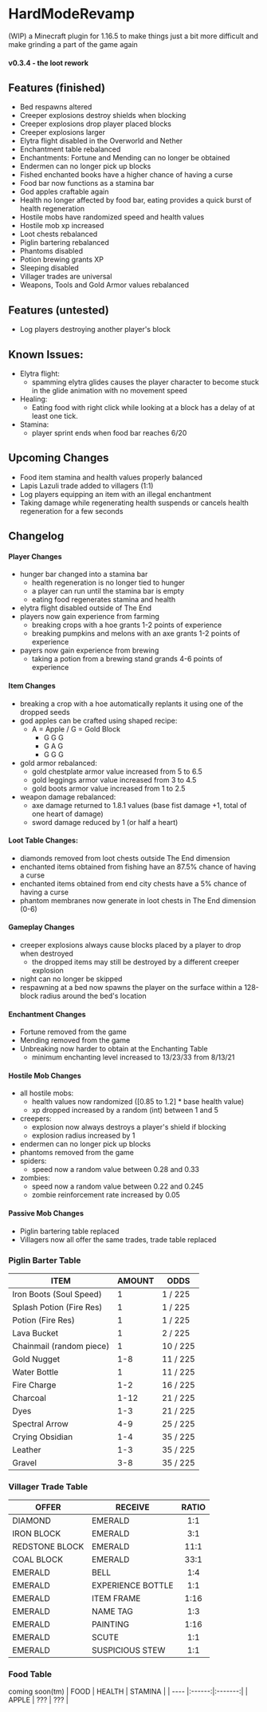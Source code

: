 # HardModeRevamp
(WIP) a Minecraft plugin for 1.16.5 to make things just a bit more difficult and make grinding a part of the game again

#### v0.3.4 - the loot rework

## Features (finished)
- Bed respawns altered
- Creeper explosions destroy shields when blocking
- Creeper explosions drop player placed blocks
- Creeper explosions larger
- Elytra flight disabled in the Overworld and Nether
- Enchantment table rebalanced
- Enchantments: Fortune and Mending can no longer be obtained
- Endermen can no longer pick up blocks
- Fished enchanted books have a higher chance of having a curse
- Food bar now functions as a stamina bar
- God apples craftable again
- Health no longer affected by food bar, eating provides a quick burst of health regeneration
- Hostile mobs have randomized speed and health values
- Hostile mob xp increased
- Loot chests rebalanced
- Piglin bartering rebalanced
- Phantoms disabled
- Potion brewing grants XP
- Sleeping disabled
- Villager trades are universal
- Weapons, Tools and Gold Armor values rebalanced

## Features (untested)
- Log players destroying another player's block

## Known Issues:
- Elytra flight:
  - spamming elytra glides causes the player character to become stuck in the glide animation with no movement speed
- Healing:
  - Eating food with right click while looking at a block has a delay of at least one tick.
- Stamina:
  - player sprint ends when food bar reaches 6/20

## Upcoming Changes
- Food item stamina and health values properly balanced
- Lapis Lazuli trade added to villagers (1:1)
- Log players equipping an item with an illegal enchantment
- Taking damage while regenerating health suspends or cancels health regeneration for a few seconds

## Changelog
#### Player Changes
- hunger bar changed into a stamina bar
  - health regeneration is no longer tied to hunger
  - a player can run until the stamina bar is empty
  - eating food regenerates stamina and health
- elytra flight disabled outside of The End
- players now gain experience from farming
  - breaking crops with a hoe grants 1-2 points of experience
  - breaking pumpkins and melons with an axe grants 1-2 points of experience
- payers now gain experience from brewing
  - taking a potion from a brewing stand grands 4-6 points of experience

#### Item Changes
- breaking a crop with a hoe automatically replants it using one of the dropped seeds
- god apples can be crafted using shaped recipe:
  - A = Apple / G = Gold Block
    - G G G
    - G A G
    - G G G
- gold armor rebalanced:
  - gold chestplate armor value increased from 5 to 6.5
  - gold leggings armor value increased from 3 to 4.5
  - gold boots armor value increased from 1 to 2.5
- weapon damage rebalanced:
  - axe damage returned to 1.8.1 values (base fist damage +1, total of one heart of damage)
  - sword damage reduced by 1 (or half a heart)
  
#### Loot Table Changes:
- diamonds removed from loot chests outside The End dimension
- enchanted items obtained from fishing have an 87.5% chance of having a curse
- enchanted items obtained from end city chests have a 5% chance of having a curse
- phantom membranes now generate in loot chests in The End dimension (0-6)

#### Gameplay Changes
- creeper explosions always cause blocks placed by a player to drop when destroyed 
  - the dropped items may still be destroyed by a different creeper explosion
- night can no longer be skipped
- respawning at a bed now spawns the player on the surface within a 128-block radius around the bed's location

#### Enchantment Changes
- Fortune removed from the game
- Mending removed from the game
- Unbreaking now harder to obtain at the Enchanting Table
  - minimum enchanting level increased to 13/23/33 from 8/13/21

#### Hostile Mob Changes
- all hostile mobs:
  - health values now randomized ([0.85 to 1.2] * base health value)
  - xp dropped increased by a random (int) between 1 and 5
- creepers:
  - explosion now always destroys a player's shield if blocking
  - explosion radius increased by 1
- endermen can no longer pick up blocks
- phantoms removed from the game
- spiders:
  - speed now a random value between 0.28 and 0.33
- zombies:
  - speed now a random value between 0.22 and 0.245
  - zombie reinforcement rate increased by 0.05
  
#### Passive Mob Changes
- Piglin bartering table replaced
- Villagers now all offer the same trades, trade table replaced


### Piglin Barter Table
| ITEM  | AMOUNT | ODDS |
| ----- | ------ | ---- |
| Iron Boots (Soul Speed) | 1 | 1 / 225 |
| Splash Potion (Fire Res) | 1 | 1 / 225 |
| Potion (Fire Res) | 1 | 1 / 225 |
| Lava Bucket | 1 | 2 / 225 |
| Chainmail (random piece) | 1 | 10 / 225 |
| Gold Nugget | 1-8 | 11 / 225 |
| Water Bottle | 1 | 11 / 225 |
| Fire Charge | 1-2 | 16 / 225 |
| Charcoal | 1-12 | 21 / 225 |
| Dyes | 1-3 | 21 / 225 |
| Spectral Arrow | 4-9 | 25 / 225 |
| Crying Obsidian | 1-4 | 35 / 225 |
| Leather | 1-3 | 35 / 225 |
| Gravel | 3-8 | 35 / 225 |

### Villager Trade Table
| OFFER | RECEIVE | RATIO |
| ----- | ------- |:-----:|
| DIAMOND | EMERALD | 1:1 |
| IRON BLOCK | EMERALD | 3:1 |
| REDSTONE BLOCK | EMERALD | 11:1 |
| COAL BLOCK | EMERALD | 33:1 |
| EMERALD | BELL | 1:4 |
| EMERALD | EXPERIENCE BOTTLE | 1:1 |
| EMERALD | ITEM FRAME | 1:16 |
| EMERALD | NAME TAG | 1:3 |
| EMERALD | PAINTING | 1:16 |
| EMERALD | SCUTE | 1:1 |
| EMERALD | SUSPICIOUS STEW | 1:1 |

### Food Table
coming soon(tm)
| FOOD | HEALTH | STAMINA |
| ---- |:------:|:-------:|
| APPLE | ??? | ??? |
